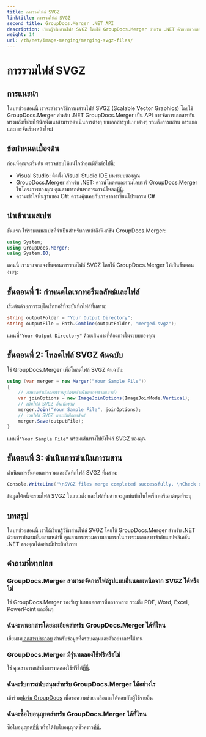 ```yaml
---
title: การรวมไฟล์ SVGZ
linktitle: การรวมไฟล์ SVGZ
second_title: GroupDocs.Merger .NET API
description: เรียนรู้วิธีผสานไฟล์ SVGZ โดยใช้ GroupDocs.Merger สำหรับ .NET ด้วยบทช่วยสอนทีละขั้นตอนนี้ เพิ่มทักษะการจัดการเอกสารของคุณ
weight: 14
url: /th/net/image-merging/merging-svgz-files/
---
```


# การรวมไฟล์ SVGZ

## การแนะนำ
ในบทช่วยสอนนี้ เราจะสำรวจวิธีการผสานไฟล์ SVGZ (Scalable Vector Graphics) โดยใช้ GroupDocs.Merger สำหรับ .NET GroupDocs.Merger เป็น API การจัดการเอกสารอันทรงพลังที่ช่วยให้นักพัฒนาสามารถดำเนินการต่างๆ บนเอกสารรูปแบบต่างๆ รวมถึงการผสาน การแยก และการจัดเรียงหน้าใหม่
## ข้อกำหนดเบื้องต้น
ก่อนที่คุณจะเริ่มต้น ตรวจสอบให้แน่ใจว่าคุณมีสิ่งต่อไปนี้:
- Visual Studio: ติดตั้ง Visual Studio IDE บนระบบของคุณ
-  GroupDocs.Merger สำหรับ .NET: ดาวน์โหลดและรวมไลบรารี GroupDocs.Merger ในโครงการของคุณ คุณสามารถค้นหาการดาวน์โหลด[ที่นี่](https://releases.groupdocs.com/merger/net/).
- ความเข้าใจพื้นฐานของ C#: ความคุ้นเคยกับภาษาการเขียนโปรแกรม C#

## นำเข้าเนมสเปซ
ขั้นแรก ให้รวมเนมสเปซที่จำเป็นสำหรับการเข้าถึงฟังก์ชัน GroupDocs.Merger:
```csharp
using System; 
using GroupDocs.Merger;
using System.IO;
```

ตอนนี้ เรามาแจกแจงขั้นตอนการรวมไฟล์ SVGZ โดยใช้ GroupDocs.Merger ให้เป็นขั้นตอนง่ายๆ:
## ขั้นตอนที่ 1: กำหนดไดเรกทอรีผลลัพธ์และไฟล์
เริ่มต้นด้วยการระบุไดเร็กทอรีที่จะบันทึกไฟล์ที่ผสาน:
```csharp
string outputFolder = "Your Output Directory";
string outputFile = Path.Combine(outputFolder, "merged.svgz");
```
 แทนที่`"Your Output Directory"` ด้วยเส้นทางที่ต้องการในระบบของคุณ
## ขั้นตอนที่ 2: โหลดไฟล์ SVGZ ต้นฉบับ
ใช้ GroupDocs.Merger เพื่อโหลดไฟล์ SVGZ ต้นฉบับ:
```csharp
using (var merger = new Merger("Your Sample File"))
{
    // กำหนดตัวเลือกการรวมรูปภาพด้วยโหมดการรวมแนวตั้ง
    var joinOptions = new ImageJoinOptions(ImageJoinMode.Vertical);
    // เพิ่มไฟล์ SVGZ อื่นเพื่อรวม
    merger.Join("Your Sample File", joinOptions);
    // รวมไฟล์ SVGZ และบันทึกผลลัพธ์
    merger.Save(outputFile);
}
```
 แทนที่`"Your Sample File"` พร้อมเส้นทางไปยังไฟล์ SVGZ ของคุณ
## ขั้นตอนที่ 3: ดำเนินการดำเนินการผสาน
ดำเนินการขั้นตอนการรวมและบันทึกไฟล์ SVGZ ที่ผสาน:
```csharp
Console.WriteLine("\nSVGZ files merge completed successfully. \nCheck output in {0}", outputFolder);
```
ข้อมูลโค้ดนี้จะรวมไฟล์ SVGZ ในแนวตั้ง และไฟล์ที่ผสานจะถูกบันทึกในไดเร็กทอรีเอาต์พุตที่ระบุ

## บทสรุป
ในบทช่วยสอนนี้ เราได้เรียนรู้วิธีผสานไฟล์ SVGZ โดยใช้ GroupDocs.Merger สำหรับ .NET ด้วยการทำตามขั้นตอนเหล่านี้ คุณสามารถรวมความสามารถในการรวมเอกสารเข้ากับแอปพลิเคชัน .NET ของคุณได้อย่างมีประสิทธิภาพ

## คำถามที่พบบ่อย
### GroupDocs.Merger สามารถจัดการไฟล์รูปแบบอื่นนอกเหนือจาก SVGZ ได้หรือไม่
ใช่ GroupDocs.Merger รองรับรูปแบบเอกสารที่หลากหลาย รวมถึง PDF, Word, Excel, PowerPoint และอื่นๆ
### ฉันจะหาเอกสารโดยละเอียดสำหรับ GroupDocs.Merger ได้ที่ไหน
 เยี่ยมชม[เอกสารประกอบ](https://tutorials.groupdocs.com/merger/net/) สำหรับข้อมูลที่ครอบคลุมและตัวอย่างการใช้งาน
### GroupDocs.Merger มีรุ่นทดลองใช้ฟรีหรือไม่
 ใช่ คุณสามารถเข้าถึงการทดลองใช้ฟรีได้[ที่นี่](https://releases.groupdocs.com/).
### ฉันจะรับการสนับสนุนสำหรับ GroupDocs.Merger ได้อย่างไร
 เข้าร่วม[ฟอรัม GroupDocs](https://forum.groupdocs.com/c/merger/32) เพื่อขอความช่วยเหลือและโต้ตอบกับผู้ใช้รายอื่น
### ฉันจะซื้อใบอนุญาตสำหรับ GroupDocs.Merger ได้ที่ไหน
 ซื้อใบอนุญาต[ที่นี่](https://purchase.groupdocs.com/buy) หรือได้รับใบอนุญาตชั่วคราว[ที่นี่](https://purchase.groupdocs.com/temporary-license/).